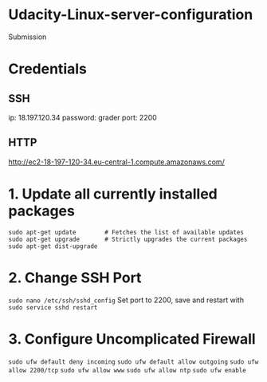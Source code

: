 # Udacity-Linux-server-configuration
Submission


# Credentials

## SSH
ip: 18.197.120.34
password: grader
port: 2200

## HTTP

http://ec2-18-197-120-34.eu-central-1.compute.amazonaws.com/


# 1.  Update all currently installed packages
	sudo apt-get update        # Fetches the list of available updates
	sudo apt-get upgrade       # Strictly upgrades the current packages
	sudo apt-get dist-upgrade 
# 2. Change SSH Port 
`sudo nano /etc/ssh/sshd_config`
Set port to 2200, save and restart with
`sudo service sshd restart`

# 3. Configure Uncomplicated Firewall
`sudo ufw default deny incoming`
`sudo ufw default allow outgoing`
`sudo ufw allow 2200/tcp`
`sudo ufw allow www`
`sudo ufw allow ntp`
`sudo ufw enable`
